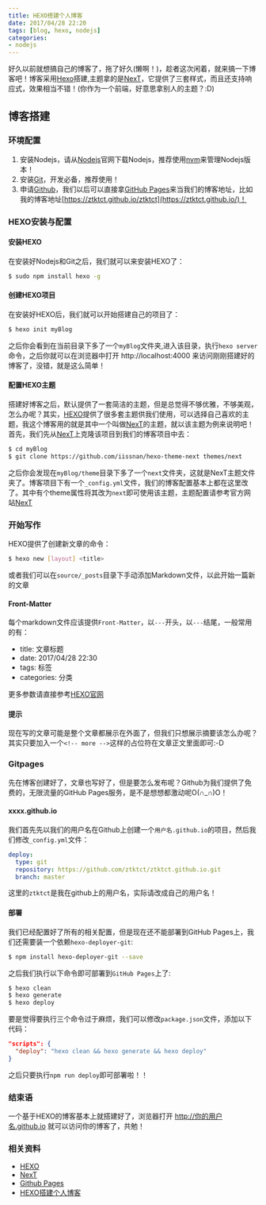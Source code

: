 ```yaml
---
title: HEXO搭建个人博客
date: 2017/04/28 22:20
tags: [blog, hexo, nodejs]
categories:
- nodejs
---
```

好久以前就想搞自己的博客了，拖了好久(懒啊！)，趁者这次闲着，就来搞一下博客吧！博客采用[Hexo](https://hexo.io/)搭建,主题拿的是[NexT](http://theme-next.iissnan.com/)，它提供了三套样式，而且还支持响应式，效果相当不错！(你作为一个前端，好意思拿别人的主题？:D)
<!-- more -->
## 博客搭建

### 环境配置
1. 安装Nodejs，请从[Nodejs](https://nodejs.org/en/download/)官网下载Nodejs，推荐使用[nvm](https://github.com/creationix/nvm)来管理Nodejs版本！
2. 安装[Git](https://git-scm.com/downloads)，开发必备，推荐使用！
3. 申请[Github](https://github.com/)，我们以后可以直接拿[GitHub Pages](https://pages.github.com/)来当我们的博客地址，比如我的博客地址[https://ztktct.github.io/ztktct](https://ztktct.github.io/)！

### HEXO安装与配置
#### 安装HEXO
在安装好Nodejs和Git之后，我们就可以来安装HEXO了：
```bash
$ sudo npm install hexo -g
```
#### 创建HEXO项目
在安装好HEXO后，我们就可以开始搭建自己的项目了：
```bash
$ hexo init myBlog
```
之后你会看到在当前目录下多了一个`myBlog`文件夹,进入该目录，执行`hexo server`命令，之后你就可以在浏览器中打开 http://localhost:4000 来访问刚刚搭建好的博客了，没错，就是这么简单！

#### 配置HEXO主题
搭建好博客之后，默认提供了一套简洁的主题，但是总觉得不够优雅，不够美观，怎么办呢？其实，[HEXO](https://github.com/hexojs/hexo/wiki/Themes)提供了很多套主题供我们使用，可以选择自己喜欢的主题，我这个博客用的就是其中一个叫做[NexT](https://github.com/iissnan/hexo-theme-next)的主题，就以该主题为例来说明吧！
首先，我们先从[NexT](https://github.com/iissnan/hexo-theme-next)上克隆该项目到我们的博客项目中去：
```bash
$ cd myBlog
$ git clone https://github.com/iissnan/hexo-theme-next themes/next
```
之后你会发现在`myBlog/theme`目录下多了一个`next`文件夹，这就是NexT主题文件夹了。博客项目下有一个`_config.yml`文件，我们的博客配置基本上都在这里改了。其中有个theme属性将其改为`next`即可使用该主题，主题配置请参考官方网站[NexT](http://theme-next.iissnan.com/)

### 开始写作
HEXO提供了创建新文章的命令：
```bash
$ hexo new [layout] <title>
```
或者我们可以在`source/_posts`目录下手动添加Markdown文件，以此开始一篇新的文章

#### Front-Matter
每个markdown文件应该提供`Front-Matter`，以`---`开头，以`---`结尾，一般常用的有：
* title: 文章标题
* date: 2017/04/28 22:30
* tags: 标签
* categories: 分类

更多参数请直接参考[HEXO官网](https://hexo.io/zh-cn/docs/writing.html)

#### 提示
现在写的文章可能是整个文章都展示在外面了，但我们只想展示摘要该怎么办呢？其实只要加入一个`<!-- more -->`这样的占位符在文章正文里面即可:-D

### Gitpages
先在博客创建好了，文章也写好了，但是要怎么发布呢？Github为我们提供了免费的，无限流量的GitHub Pages服务，是不是想想都激动呢O(∩_∩)O！

#### xxxx.github.io
我们首先先以我们的用户名在Github上创建一个`用户名.github.io`的项目，然后我们修改`_config.yml`文件：
```yml
deploy:
  type: git
  repository: https://github.com/ztktct/ztktct.github.io.git
  branch: master
```
这里的`ztktct`是我在github上的用户名，实际请改成自己的用户名！

#### 部署
我们已经配置好了所有的相关配置，但是现在还不能部署到GitHub Pages上，我们还需要装一个依赖`hexo-deployer-git`:
```bash
$ npm install hexo-deployer-git --save
```
之后我们执行以下命令即可部署到`GitHub Pages`上了:
```bash
$ hexo clean
$ hexo generate
$ hexo deploy
```
要是觉得要执行三个命令过于麻烦，我们可以修改`package.json`文件，添加以下代码：
```JSON
"scripts": {
  "deploy": "hexo clean && hexo generate && hexo deploy"
}
```
之后只要执行`npm run deploy`即可部署啦！！

### 结束语
一个基于HEXO的博客基本上就搭建好了，浏览器打开 http://你的用户名.github.io 就可以访问你的博客了，共勉！

### 相关资料
* [HEXO](https://hexo.io/zh-cn/)
* [NexT](http://theme-next.iissnan.com/)
* [Github Pages](https://pages.github.com/)
* [HEXO搭建个人博客](http://baixin.io/2015/08/HEXO%E6%90%AD%E5%BB%BA%E4%B8%AA%E4%BA%BA%E5%8D%9A%E5%AE%A2/)
